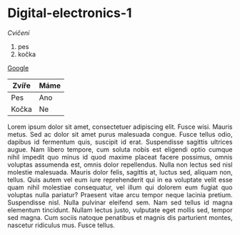 # Digital-electronics-1
*Cvičení*

1. pes
2. kočka

[Google](https://www.google.com)

Zvíře|Máme
-------- | ----------
Pes | Ano
Kočka | Ne
<p align="justify">
Lorem ipsum dolor sit amet, consectetuer adipiscing elit. Fusce wisi. Mauris metus. Sed ac dolor sit amet purus malesuada congue. Fusce tellus odio, dapibus id fermentum quis, suscipit id erat. Suspendisse sagittis ultrices augue. Nam libero tempore, cum soluta nobis est eligendi optio cumque nihil impedit quo minus id quod maxime placeat facere possimus, omnis voluptas assumenda est, omnis dolor repellendus. Nulla non lectus sed nisl molestie malesuada. Mauris dolor felis, sagittis at, luctus sed, aliquam non, tellus. Quis autem vel eum iure reprehenderit qui in ea voluptate velit esse quam nihil molestiae consequatur, vel illum qui dolorem eum fugiat quo voluptas nulla pariatur? Praesent vitae arcu tempor neque lacinia pretium. Suspendisse nisl. Nulla pulvinar eleifend sem. Nam sed tellus id magna elementum tincidunt. Nullam lectus justo, vulputate eget mollis sed, tempor sed magna. Cum sociis natoque penatibus et magnis dis parturient montes, nascetur ridiculus mus. Fusce tellus. 
</p>
